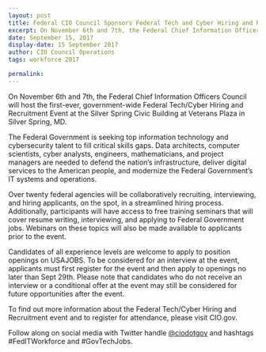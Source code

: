 ```yaml
---
layout: post
title: Federal CIO Council Sponsors Federal Tech and Cyber Hiring and Recruitment Event
excerpt: On November 6th and 7th, the Federal Chief Information Officers Council will host the first-ever, government-wide Federal Tech and Cyber Hiring and Recruitment Event at the Silver Spring Civic Building at Veterans Plaza in Silver Spring, MD.
date: September 15, 2017
display-date: 15 September 2017
author: CIO Council Operations
tags: workforce 2017

permalink:
---
```

On November 6th and 7th, the Federal Chief Information Officers Council will host the first-ever, government-wide Federal Tech/Cyber Hiring and Recruitment Event at the Silver Spring Civic Building at Veterans Plaza in Silver Spring, MD.

The Federal Government is seeking top information technology and cybersecurity talent to fill critical skills gaps. Data architects, computer scientists, cyber analysts, engineers, mathematicians, and project managers are needed to defend the nation’s infrastructure, deliver digital services to the American people, and modernize the Federal Government’s IT systems and operations.

Over twenty federal agencies will be collaboratively recruiting, interviewing, and hiring applicants, on the spot, in a streamlined hiring process. Additionally, participants will have access to free training seminars that will cover resume writing, interviewing, and applying to Federal Government jobs. Webinars on these topics will also be made available to applicants prior to the event.

Candidates of all experience levels are welcome to apply to position openings on USAJOBS. To be considered for an interview at the event, applicants must first register for the event and then apply to openings no later than Sept 29th. Please note that candidates who do not receive an interview or a conditional offer at the event may still be considered for future opportunities after the event.

To find out more information about the Federal Tech/Cyber Hiring and Recruitment event and to register for attendance, please visit CIO.gov.

Follow along on social media with Twitter handle [@ciodotgov](https://twitter.com/ciodotgov) and hashtags #FedITWorkforce and #GovTechJobs.
